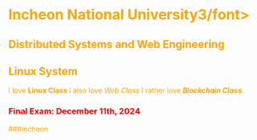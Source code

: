 # <font color="FFA500"> Incheon National University3/font>
## Distributed Systems and Web Engineering
## Linux System
I love **Linux Class**
I also love _Web Class_
I rather love **_Blockchain Class_**
### <font color="red"> Final Exam: December 11th, 2024</font>

###incheon
